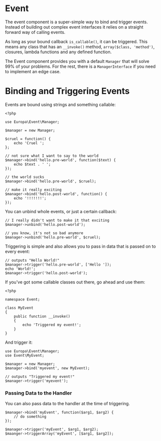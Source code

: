 Event
=====

The event component is a super-simple way to bind and trigger events. Instead of building out complex event interfaces it relies on a straight forward way of calling events.

As long as your bound callback `is_callable()`, it can be triggered. This means any class that has an `__invoke()` method, `array($class, 'method')`, closures, lambda functions and any defined function.

The Event component provides you with a default `Manager` that will solve 99% of your problems. For the rest, there is a `ManagerInterface` if you need to implement an edge case.

Binding and Triggering Events
=============================

Events are bound using strings and something callable:

    <?php
    
    use Europa\Event\Manager;
    
    $manager = new Manager;
    
    $cruel = function() {
        echo 'Cruel ';
    };
    
    // not sure what I want to say to the world
    $manager->bind('hello.pre-world', function($text) {
        echo $text . ' ';
    });
    
    // the world sucks
    $manager->bind('hello.pre-world', $cruel);
    
    // make it really exciting
    $manager->bind('hello.post-world', function() {
        echo '!!!!!!!';
    });

You can unbind whole events, or just a certain callback:

    // I really didn't want to make it that exciting
    $manager->unbind('hello.post-world');

    // you know, it's not so bad anymore
    $manager->unbind('hello.pre-world', $cruel);

Triggering is simple and also allows you to pass in data that is passed on to every event:

    // outputs "Hello World!"
    $manager->trigger('hello.pre-world', ['Hello ']);
    echo 'World!';
    $manager->trigger('hello.post-world');

If you've got some callable classes out there, go ahead and use them:

    <?php
    
    namespace Event;
    
    class MyEvent
    {
        public function __invoke()
        {
            echo 'Triggered my event!';
        }
    }

And trigger it:

    use Europa\Event\Manager;
    use Event\MyEvent;
    
    $manager = new Manager;
    $manager->bind('myevent', new MyEvent);
    
    // outputs "Triggered my event!"
    $manager->trigger('myevent');

### Passing Data to the Handler

You can also pass data to the handler at the time of triggering.

    $manager->bind('myEvent', function($arg1, $arg2) {
        // do something
    });
    
    $manager->trigger('myEvent', $arg1, $arg2);
    $maanger->triggerArray('myEvent', [$arg1, $arg2]);
